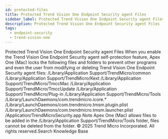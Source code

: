 ```yaml
---
id: protected-files
title: Protected Trend Vision One Endpoint Security agent Files
sidebar_label: Protected Trend Vision One Endpoint Security agent Files
description: Protected Trend Vision One Endpoint Security agent Files
tags:
  - endpoint-security
  - trend-vision-one
---
```


 Protected Trend Vision One Endpoint Security agent Files When you enable the Trend Vision One Endpoint Security agent self-protection feature, Apex One (Mac) locks the following files and folders to prevent other programs and even the user from modifying or deleting Trend Vision One Endpoint Security agent files: /Library/Application Support/TrendMicro/common /Library/Application Support/TrendMicro/Kext /Library/Application Support/TrendMicro/TmccMac /Library/Application Support/TrendMicro/TmccUpdate /Library/Application Support/TrendMicro/Plug-in /Library/Application Support/TrendMicro/Tools /Library/LaunchDaemons/com.trendmicro.icore.* /Library/LaunchDaemons/com.trendmicro.tmsm.plugin.plist /Library/LaunchDaemons/com.trendmicro.tmsm.launcher.plist /Application/TrendMicroSecurity.app Note Apex One (Mac) allows files to be added in the /Library/Application Support/TrendMicro/Tools folder, files cannot be deleted from the folder. © 2025 Trend Micro Incorporated. All rights reserved.Search Knowledge Base